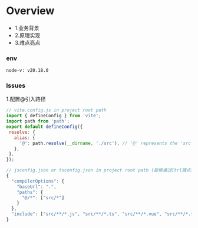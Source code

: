 # Overview

<ul>
<li>1.业务背景</li>
<li>2.原理实现</li>
<li>3.难点亮点</li>
</ul>


### env
```bash
node-v: v20.18.0
```


### Issues
1.配置@引入路径
```js
// vite.config.js in project root path
import { defineConfig } from 'vite';
import path from 'path';
export default defineConfig({
 resolve: {
   alias: {
     '@': path.resolve(__dirname, './src'), // '@' represents the 'src' directory
   },
 },
});
```

```js
// jsconfig.json or tsconfig.json in project root path (能够通过Ctrl键点进源文件)
{
  "compilerOptions": {
    "baseUrl": ".",
    "paths": {
      "@/*": ["src/*"]
    }
  },
  "include": ["src/**/*.js", "src/**/*.ts", "src/**/*.vue", "src/**/*.tsx"]
}
```